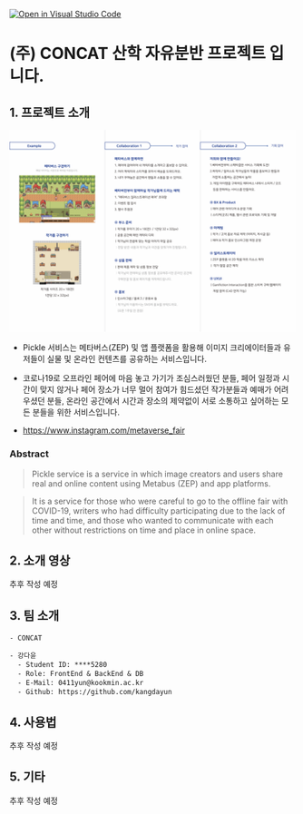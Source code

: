 [![Open in Visual Studio Code](https://classroom.github.com/assets/open-in-vscode-f059dc9a6f8d3a56e377f745f24479a46679e63a5d9fe6f495e02850cd0d8118.svg)](https://classroom.github.com/online_ide?assignment_repo_id=7413186&assignment_repo_type=AssignmentRepo)

# (주) CONCAT 산학 자유분반 프로젝트 입니다.


## 1. 프로젝트 소개

<img src="./metaverse_fair.png" ></img>

- Pickle 서비스는 메타버스(ZEP) 및 앱 플랫폼을 활용해 이미지 크리에이터들과 유저들이 실물 및 온라인 컨텐츠를 공유하는 서비스입니다.

- 코로나19로 오프라인 페어에 마음 놓고 가기가 조심스러웠던 분들, 페어 일정과 시간이 맞지 않거나 페어 장소가 너무 멀어 참여가 힘드셨던 작가분들과 예매가 어려우셨던 분들, 온라인 공간에서 시간과 장소의 제약없이 서로 소통하고 싶어하는 모든 분들을 위한 서비스입니다.

- https://www.instagram.com/metaverse_fair

### Abstract
> Pickle service is a service in which image creators and users share real and online content using Metabus (ZEP) and app platforms.

> It is a service for those who were careful to go to the offline fair with COVID-19, writers who had difficulty participating due to the lack of time and time, and those who wanted to communicate with each other without restrictions on time and place in online space.

## 2. 소개 영상

추후 작성 예정

## 3. 팀 소개
```
- CONCAT
```
```
- 강다윤
  - Student ID: ****5280
  - Role: FrontEnd & BackEnd & DB
  - E-Mail: 0411yun@kookmin.ac.kr
  - Github: https://github.com/kangdayun
```
## 4. 사용법

추후 작성 예정

## 5. 기타

추후 작성 예정